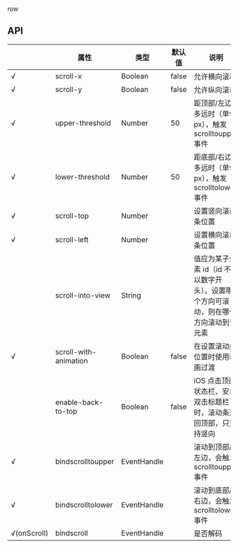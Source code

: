 row

## API

|             | 属性                  | 类型        | 默认值 | 说明                                                                                 |
| ----------- | --------------------- | ----------- | ------ | ------------------------------------------------------------------------------------ |
| √           | scroll-x              | Boolean     | false  | 允许横向滚动                                                                         |
| √           | scroll-y              | Boolean     | false  | 允许纵向滚动                                                                         |
| √           | upper-threshold       | Number      | 50     | 距顶部/左边多远时（单位 px），触发 scrolltoupper 事件                                |
| √           | lower-threshold       | Number      | 50     | 距底部/右边多远时（单位 px），触发 scrolltolower 事件                                |
| √           | scroll-top            | Number      |        | 设置竖向滚动条位置                                                                   |
| √           | scroll-left           | Number      |        | 设置横向滚动条位置                                                                   |
|             | scroll-into-view      | String      |        | 值应为某子元素 id（id 不能以数字开头）。设置哪个方向可滚动，则在哪个方向滚动到该元素 |
| √           | scroll-with-animation | Boolean     | false  | 在设置滚动条位置时使用动画过渡                                                       |
|             | enable-back-to-top    | Boolean     | false  | iOS 点击顶部状态栏、安卓双击标题栏时，滚动条返回顶部，只支持竖向                     |
| √           | bindscrolltoupper     | EventHandle |        | 滚动到顶部/左边，会触发 scrolltoupper 事件                                           |
| √           | bindscrolltolower     | EventHandle |        | 滚动到底部/右边，会触发 scrolltolower 事件                                           |
| √(onScroll) | bindscroll            | EventHandle |        | 是否解码                                                                             |
